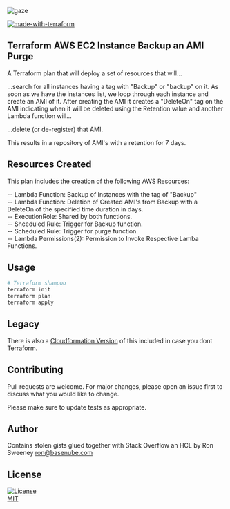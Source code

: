 
![gaze](https://www.basenube.com/archive/assets/images/basenube.png)

[![made-with-terraform](https://img.shields.io/badge/Made%20with-Terraform-1f425f.svg)](https://www.terraform.io/)


## Terraform AWS EC2 Instance Backup an AMI Purge

A Terraform plan that will deploy a set of resources that will...

...search for all instances having a tag with "Backup" or "backup"
on it. As soon as we have the instances list, we loop through each instance
and create an AMI of it. After creating the AMI 
it creates a "DeleteOn" tag on the AMI indicating when it will be deleted using the Retention value and another Lambda function will...

...delete (or de-register) that AMI.

This results in a repository of AMI's with a retention for 7 days.

## Resources Created

  This plan includes the creation of the following AWS Resources:

  -- Lambda Function: Backup of Instances with the tag of "Backup"  
  -- Lambda Function: Deletion of Created AMI's  from Backup with a DeleteOn of the specified time duration in days.  
  -- ExecutionRole: Shared by both functions.  
  -- Shceduled Rule: Trigger for Backup function.  
  -- Scheduled Rule: Trigger for purge function.  
  -- Lambda Permissions(2): Permission to Invoke Respective Lamba Functions.  

## Usage

```bash
# Terraform shampoo
terraform init
terraform plan
terraform apply
```

## Legacy
There is also a [Cloudformation Version](https://github.com/basenube/aws-instance-backup-ami-purge/blob/master/cloudformation/basenube-aws-instance-backup-ami-purge-stack.yaml) of this included in case you dont Terraform.


## Contributing
Pull requests are welcome. For major changes, please open an issue first to discuss what you would like to change.

Please make sure to update tests as appropriate.

## Author
Contains stolen gists glued together with Stack Overflow an HCL by Ron Sweeney <ron@basenube.com>

## License
[![License](https://img.shields.io/github/license/basenube/aws-instance-backup-ami-purge.svg?style=social)](https://github.com/basenube/aws-instance-backup-ami-purge)  
[MIT](https://choosealicense.com/licenses/mit/)